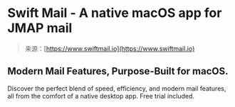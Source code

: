 <!--yml
category: 未分类
date: 2024-05-27 15:01:27
-->

# Swift Mail - A native macOS app for JMAP mail

> 来源：[https://www.swiftmail.io](https://www.swiftmail.io)

## Modern Mail Features, Purpose-Built for macOS.

Discover the perfect blend of speed, efficiency, and modern mail features, all from the comfort of a native desktop app. Free trial included.